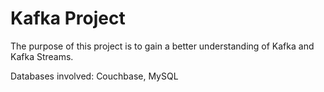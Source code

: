 # Kafka Project

The purpose of this project is to gain a better understanding of Kafka and Kafka Streams.

Databases involved: Couchbase, MySQL

